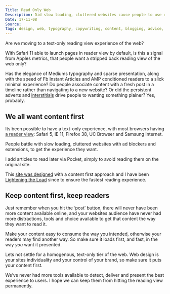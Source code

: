 ```yaml
---
Title: Read Only Web
Description: Did slow loading, cluttered websites cause people to use reader view by default? Are we heading towards a reader view only, of the web?
Date: 17-11-08
Source: 
Tags: design, web, typography, copywriting, content, blogging, advice, browsers
---
```

Are we moving to a text-only reading view experience of the web? 

With Safari 11 able to launch pages in reader view by default, is this a signal from Apples metrics, that people want a stripped back reading view of the web only?

Has the elegance of Mediums typography and sparse presentation, along with the speed of Fb Instant Articles and AMP conditioned readers to a slick minimal experience? Do people associate content with a fresh post in a timeline rather than navigating to a new website? Or did the persistent adverts and [interstitials](https://en.wikipedia.org/wiki/Interstitial_webpage) drive people to wanting something plainer? Yes, probably.

## We all want content first

Its been possible to have a text-only experience, with most browsers having [a reader view](https://blog.mozilla.org/firefox/reader-view/): Safari 5, IE 11, Firefox 38, UC Browser and Samsung Internet. 

People battle with slow loading, cluttered websites with ad blockers and extensions, to get the experience they want.

I add articles to read later via Pocket, simply to avoid reading them on the original site.

This [site was designed](/blog/portfolio-redesign/) with a content first approach and I have been [Lightening the Load](/blog/lightening-the-load/) since to ensure the fastest reading experience.

## Keep content first, keep readers

Just remember when you hit the ‘post’ button, there will never have been more content available online, and your websites audience have never had more distractions, tools and choice available to get that content the way they want to read it. 

Make your content easy to consume the way you intended, otherwise your readers may find another way. So make sure it loads first, and fast, in the way _you_ want it presented.

Lets not settle for a homogenous, text-only tier of the web. Web design is your sites individuality and your control of your brand, so make sure it puts your content first.

We’ve never had more tools available to detect, deliver and present the best experience to users. I hope we can keep them from hitting the reading view permanently.

